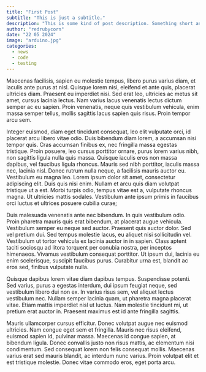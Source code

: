 ```yaml
---
title: "First Post"
subtitle: "This is just a subtitle."
description: "This is some kind of post description. Something short and simple."
author: "redrubycorn"
date: "22 05 2024"
image: "arduino.jpg"
categories:
  - news
  - code
  - testing
---
```


Maecenas facilisis, sapien eu molestie tempus, libero purus varius diam, et iaculis ante purus at nisl. Quisque lorem nisi, eleifend et ante quis, placerat ultricies diam. Praesent eu imperdiet nisi. Sed erat leo, ultricies ac metus sit amet, cursus lacinia lectus. Nam varius lacus venenatis lectus dictum semper ac eu sapien. Proin venenatis, neque quis vestibulum vehicula, enim massa semper tellus, mollis sagittis lacus sapien quis risus. Proin tempor arcu sem.

Integer euismod, diam eget tincidunt consequat, leo elit vulputate orci, id placerat arcu libero vitae odio. Duis bibendum diam lorem, a accumsan nisi tempor quis. Cras accumsan finibus ex, nec fringilla massa egestas tristique. Proin posuere, leo cursus porttitor ornare, purus lorem varius nibh, non sagittis ligula nulla quis massa. Quisque iaculis eros non massa dapibus, vel faucibus ligula rhoncus. Mauris sed nibh porttitor, iaculis massa nec, lacinia nisl. Donec rutrum nulla neque, a facilisis mauris auctor eu. Vestibulum eu magna leo. Lorem ipsum dolor sit amet, consectetur adipiscing elit. Duis quis nisi enim. Nullam et arcu quis diam volutpat tristique ut a est. Morbi turpis odio, tempus vitae est a, vulputate rhoncus magna. Ut ultricies mattis sodales. Vestibulum ante ipsum primis in faucibus orci luctus et ultrices posuere cubilia curae;

Duis malesuada venenatis ante nec bibendum. In quis vestibulum odio. Proin pharetra mauris quis erat bibendum, at placerat augue vehicula. Vestibulum semper eu neque sed auctor. Praesent quis auctor dolor. Sed vel pretium dui. Sed tempus molestie lacus, eu aliquet nisi sollicitudin vel. Vestibulum ut tortor vehicula ex lacinia auctor in in sapien. Class aptent taciti sociosqu ad litora torquent per conubia nostra, per inceptos himenaeos. Vivamus vestibulum consequat porttitor. Ut ipsum dui, lacinia eu enim scelerisque, suscipit faucibus purus. Curabitur urna est, blandit ac eros sed, finibus vulputate nulla.

Quisque dapibus lorem vitae diam dapibus tempus. Suspendisse potenti. Sed varius, purus a egestas interdum, dui ipsum feugiat neque, sed vestibulum libero dui non ex. In varius risus sem, vel aliquet lectus vestibulum nec. Nullam semper lacinia quam, ut pharetra magna placerat vitae. Etiam mattis imperdiet nisl ut luctus. Nam molestie tincidunt mi, ut pretium erat auctor in. Praesent maximus est id ante fringilla sagittis.

Mauris ullamcorper cursus efficitur. Donec volutpat augue nec euismod ultricies. Nam congue eget sem et fringilla. Mauris nec risus eleifend, euismod sapien id, pulvinar massa. Maecenas id congue sapien, at bibendum ligula. Donec convallis justo non risus mattis, ac elementum nisi condimentum. Sed consequat lorem non felis consequat mollis. Maecenas varius erat sed mauris blandit, ac interdum nunc varius. Proin volutpat elit et est tristique molestie. Donec vitae commodo eros, eget porta arcu.